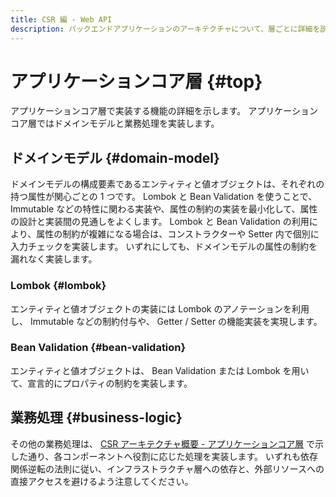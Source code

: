 ```yaml
---
title: CSR 編 - Web API
description: バックエンドアプリケーションのアーキテクチャについて、層ごとに詳細を説明します。
---
```


# アプリケーションコア層 {#top}

アプリケーションコア層で実装する機能の詳細を示します。
アプリケーションコア層ではドメインモデルと業務処理を実装します。

## ドメインモデル {#domain-model}

ドメインモデルの構成要素であるエンティティと値オブジェクトは、それぞれの持つ属性が関心ごとの 1 つです。
Lombok と Bean Validation を使うことで、 Immutable などの特性に関わる実装や、属性の制約の実装を最小化して、属性の設計と実装間の見通しをよくします。
Lombok と Bean Validation の利用により、属性の制約が複雑になる場合は、コンストラクターや Setter 内で個別に入力チェックを実装します。
いずれにしても、ドメインモデルの属性の制約を漏れなく実装します。

### Lombok {#lombok}

エンティティと値オブジェクトの実装には Lombok のアノテーションを利用し、 Immutable などの制約付与や、 Getter / Setter の機能実装を実現します。

### Bean Validation {#bean-validation}

エンティティと値オブジェクトは、 Bean Validation または Lombok を用いて、宣言的にプロパティの制約を実装します。

## 業務処理 {#business-logic}

その他の業務処理は、 [CSR アーキテクチャ概要 - アプリケーションコア層](../csr-architecture-overview.md#application-core) で示した通り、各コンポーネントへ役割に応じた処理を実装します。
いずれも依存関係逆転の法則に従い、インフラストラクチャ層への依存と、外部リソースへの直接アクセスを避けるよう注意してください。
